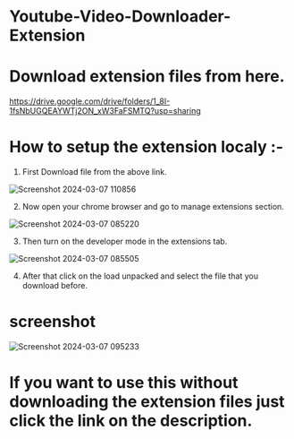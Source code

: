 ﻿# Youtube-Video-Downloader-Extension

# Download extension files from here.
https://drive.google.com/drive/folders/1_8I-1fsNbUGQEAYWTj2ON_xW3FaFSMTQ?usp=sharing

# How to setup the extension localy :-

1. First Download file from the above link.

![Screenshot 2024-03-07 110856](https://github.com/pasan2002/Youtube-Video-Downloader-Extension/assets/115849043/552135cd-8bdb-4969-916e-433a06c1fe2b)

2. Now open your chrome browser and go to manage extensions section.

![Screenshot 2024-03-07 085220](https://github.com/pasan2002/Youtube-Video-Downloader-Extension/assets/115849043/fa74190e-6fa6-4ae9-81ac-e177c9b19b80)

3. Then turn on the developer mode in the extensions tab.

![Screenshot 2024-03-07 085505](https://github.com/pasan2002/Youtube-Video-Downloader-Extension/assets/115849043/b01495fc-72ed-44e3-a413-69dbfd202127)

4. After that click on the load unpacked and select the file that you download before.

# screenshot

![Screenshot 2024-03-07 095233](https://github.com/pasan2002/Youtube-Video-Downloader-Extension/assets/115849043/918ac5e6-2f92-4825-801a-fc126dfb45a6)

# If you want to use this without downloading the extension files just click the link on the description.

